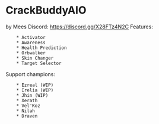 # CrackBuddyAIO
by Mees
Discord: https://discord.gg/X28FTz4N2C
Features:

        * Activator
        * Awareness
        * Health Prediction
        * Orbwalker
        * Skin Changer
        * Target Selector

Support champions:

        * Ezreal (WIP)
        * Irelia (WIP)
        * Jhin (WIP)
        * Xerath
        * Vel'Koz
        * Nilah
        * Draven
